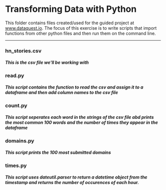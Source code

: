 # Transforming Data with Python

This folder contains files created/used for the guided project at www.dataquest.io. The focus of this exercise is to write scripts that import functions from other python files and then run them on the command line.

-------------------------------------------------------------------------------------------------------------
### hn_stories.csv
##### This is the csv file we'll be working with
### read.py
##### This script contains the function to read the csv and assign it to a dataframe and then add column names to the csv file 
### count.py
##### This script seperates each word in the strings of the csv file abd prints the most common 100 words and the number of times they appear in the dataframe
### domains.py
##### This script prints the 100 most submitted domains
### times.py
##### This script uses dateutil.parser to return a datetime object from the timestamp and returns the number of occurences of each hour.
